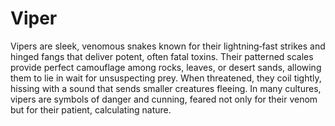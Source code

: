 # Viper

Vipers are sleek, venomous snakes known for their lightning‑fast strikes and hinged fangs that deliver potent, often fatal toxins. Their patterned scales provide perfect camouflage among rocks, leaves, or desert sands, allowing them to lie in wait for unsuspecting prey. When threatened, they coil tightly, hissing with a sound that sends smaller creatures fleeing. In many cultures, vipers are symbols of danger and cunning, feared not only for their venom but for their patient, calculating nature.




